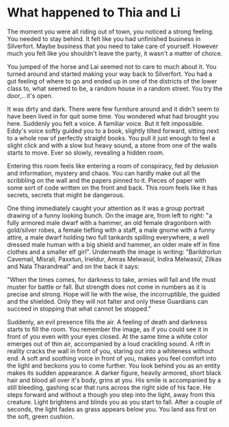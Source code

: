 # What happened to Thia and Li
The moment you were all riding out of town, you noticed a strong feeling. You needed to stay behind. It felt like you had unfinished business in Silverfort. Maybe business that you need to take care of yourself. However much you felt like you shouldn't leave the party, it wasn't a matter of choice.

You jumped of the horse and Lai seemed not to care to much about it. You turned around and started making your way back to Silverfort. You had a gut feeling of where to go and ended up in one of the districts of the lower class to, what seemed to be, a random house in a random street. You try the door,.. it's open.

It was dirty and dark. There were few furniture around and it didn't seem to have been lived in for quit some time. You wondered what had brought you here. Suddenly you felt a voice. A familiar voice. But it felt impossible. Eddy's voice softly guided you to a book, slightly tilted forward, sitting next to a whole row of perfectly straight books. You pull it just enough to feel a slight click and with a slow but heavy sound, a stone from one of the walls starts to move. Ever so slowly, revealing a hidden room.

Entering this room feels like entering a room of conspiracy, fed by delusion and information, mystery and chaos. You can hardly make out all the scribbling on the wall and  the papers pinned to it. Pieces of paper with some sort of code written on the front and back. This room feels like it has secrets, secrets that might be dangerous.

One thing immediately caught your attention as it was a group portrait drawing of a funny looking bunch. On the image are, from left to right: "a fully armored male dwarf with a hammer, an old female dragonborn with gold/silver robes, a female tiefling with a staff, a male gnome with a funny attire, a male dwarf holding two full tankards spilling everywhere, a well dressed male human with a big shield and hammer, an older male elf in fine clothes and a smaller elf girl". Underneath the image is writing: "Barildrorlun Cavemail, Misrali, Paxxtun, Irieldur, Amras Melwasúl, Indira Melwasúl, Zilkas and Nala Tharandreal" and on the back it says:

"When the times comes, for darkness to take, armies will fail and life must muster for battle or fall. But strength does not come in numbers as it is precise and strong. Hope will lie with the wise, the incorruptible, the guided and the shielded. Only they will not falter and only these Guardians can succeed in stopping that what cannot be stopped."

Suddenly, an evil presence fills the air. A feeling of death and darkness starts to fill the room. You remember the image, as if you could see it in front of you even with your eyes closed. At the same time a white color emerges out of thin air, accompanied by a loud crackling sound. A rift in reality cracks the wall in front of you, staring out into a whiteness without end. A soft and soothing voice in front of you, makes you feel comfort into the light and beckons you to come further. You look behind you as an entity makes its sudden appearance. A darker figure, heavily armored, short black hair and blood all over it's body, grins at you. His smile is accompanied by a still bleeding, gashing scar that runs across the right side of his face. He steps forward and without a though you step into the light, away from this creature. Light brightens and blinds you as you start to fall. After a couple of seconds, the light fades as grass appears below you. You land ass first on the soft, green cushion.
